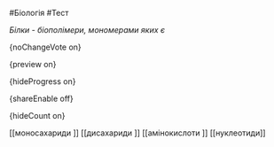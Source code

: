 #Біологія #Тест

*Білки - біополімери, мономерами яких є*

{noChangeVote on}

{preview on}

{hideProgress on}

{shareEnable off}

{hideCount on}

[[моносахариди ]]
[[дисахариди ]]
[[амінокислоти ]]
[[нуклеотиди]]
